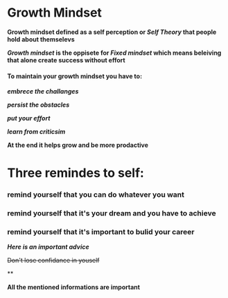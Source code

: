 # Growth Mindset 

**Growth mindset defined as a self perception or _Self Theory_ that people hold  about themselevs**

**_Growth mindset_ is the oppisete for _Fixed mindset_ which means beleiving that alone create success without effort**

#### To  maintain your growth mindset you have to:

**_embrece the challanges_**

**_persist the obstacles_**

**_put your effort_**

**_learn from criticsim_**

**At the end it helps grow and be more prodactive**

# Three remindes to self:

### remind yourself that you can do whatever you want
### remind yourself that it's your dream and you have to achieve 
### remind yourself that it's important to bulid your career  

***Here is an important advice***
 
~~Don't lose confidance in youself~~

**

**All the mentioned informations are important**   
